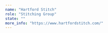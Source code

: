 ```yaml
---
name: "Hartford Stitch"
role: "Stitching Group"
state: ""
more_info: "https://www.hartfordstitch.com/"
---
```

